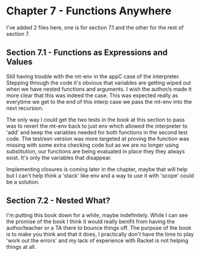 # Chapter 7 - Functions Anywhere

I've added 2 files here, one is for section 7.1 and the other for the rest of section 7.

## Section 7.1 - Functions as Expressions and Values

Still having trouble with the mt-env in the appC case of the interpreter.
Stepping through the code it's obvious that variables are getting wiped out when we have nested functions and arguments.
I wish the author/s made it more clear that this was indeed the case.
This was expected really as everytime we get to the end of this interp case we pass the mt-env into the next recursion.

The only way I could get the two tests in the book at this section to pass was to revert the mt-env back to just env which allowed the interpreter to 'add' and keep the variables needed for both functions in the second test code.
The test/exn version was more targeted at proving the function was missing with some extra checking code but as we are no longer using substitution, our functions are being evaluated in place they they always exist.
It's only the variables that disappear.

Implementing closures is coming later in the chapter, maybe that will help but I can't help think a 'stack' like env and a way to use it with 'scope' could be a solution.

## Section 7.2 - Nested What?

I'm putting this book down for a while, maybe indefinitely.
While I can see the promise of the book I think it would really benifit from having the author/teacher or a TA there to bounce things off.
The purpose of the book is to make you think and that it does, I practically don't have the time to play 'work out the errors' and my lack of experience with Racket is not helping things at all.